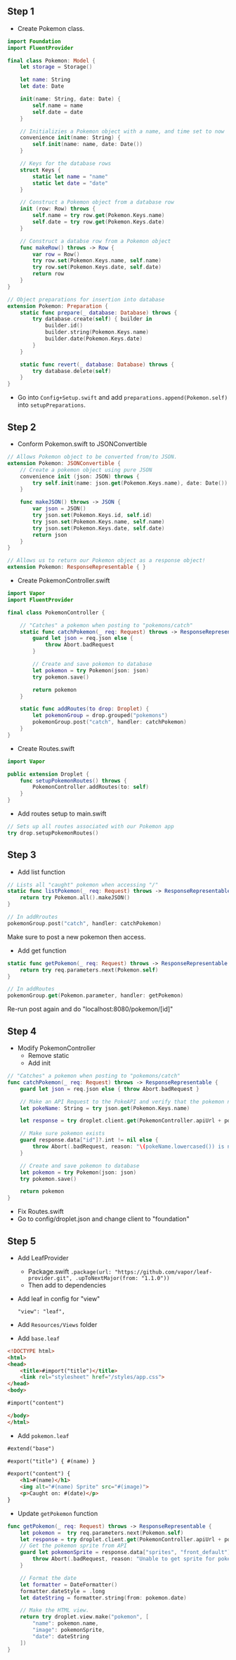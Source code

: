 ## Step 1

- Create Pokemon class.

```swift
import Foundation
import FluentProvider

final class Pokemon: Model {
    let storage = Storage()

    let name: String
    let date: Date

    init(name: String, date: Date) {
        self.name = name
        self.date = date
    }

    // Initializies a Pokemon object with a name, and time set to now
    convenience init(name: String) {
        self.init(name: name, date: Date())
    }

    // Keys for the database rows
    struct Keys {
        static let name = "name"
        static let date = "date"
    }

    // Construct a Pokemon object from a database row
    init (row: Row) throws {
        self.name = try row.get(Pokemon.Keys.name)
        self.date = try row.get(Pokemon.Keys.date)
    }

    // Construct a databse row from a Pokemon object
    func makeRow() throws -> Row {
        var row = Row()
        try row.set(Pokemon.Keys.name, self.name)
        try row.set(Pokemon.Keys.date, self.date)
        return row
    }
}

// Object preparations for insertion into database
extension Pokemon: Preparation {
    static func prepare(_ database: Database) throws {
        try database.create(self) { builder in 
            builder.id()
            builder.string(Pokemon.Keys.name)
            builder.date(Pokemon.Keys.date)
        }
    }

    static func revert(_ database: Database) throws {
        try database.delete(self)
    }
}
```

- Go into `Config+Setup.swift` and add `preparations.append(Pokemon.self)` into `setupPreparations`.


## Step 2

- Conform Pokemon.swift to JSONConvertible

```swift
// Allows Pokemon object to be converted from/to JSON.
extension Pokemon: JSONConvertible {
    // Create a pokemon object using pure JSON
    convenience init (json: JSON) throws {
        try self.init(name: json.get(Pokemon.Keys.name), date: Date())
    }

    func makeJSON() throws -> JSON {
        var json = JSON()
        try json.set(Pokemon.Keys.id, self.id)
        try json.set(Pokemon.Keys.name, self.name)
        try json.set(Pokemon.Keys.date, self.date)
        return json
    }
}

// Allows us to return our Pokemon object as a response object!
extension Pokemon: ResponseRepresentable { }
```

- Create PokemonController.swift

```swift
import Vapor
import FluentProvider

final class PokemonController {

    // "Catches" a pokemon when posting to "pokemons/catch"
    static func catchPokemon(_ req: Request) throws -> ResponseRepresentable {
        guard let json = req.json else {
            throw Abort.badRequest
        }

        // Create and save pokemon to database
        let pokemon = try Pokemon(json: json)
        try pokemon.save()

        return pokemon
    }

    static func addRoutes(to drop: Droplet) {
        let pokemonGroup = drop.grouped("pokemons")
        pokemonGroup.post("catch", handler: catchPokemon)
    }
}
```

- Create Routes.swift

```swift
import Vapor

public extension Droplet {
    func setupPokemonRoutes() throws {
        PokemonController.addRoutes(to: self)
    }
}
```

- Add routes setup to main.swift

```swift
// Sets up all routes associated with our Pokemon app
try drop.setupPokemonRoutes()
```

## Step 3

- Add list function

```swift
// Lists all "caught" pokemon when accessing "/"
static func listPokemon(_ req: Request) throws -> ResponseRepresentable {
    return try Pokemon.all().makeJSON()
}

// In addRroutes
pokemonGroup.post("catch", handler: catchPokemon)
```

Make sure to post a new pokemon then access.

- Add get function

```swift
static func getPokemon(_ req: Request) throws -> ResponseRepresentable {
    return try req.parameters.next(Pokemon.self)
}

// In addRoutes
pokemonGroup.get(Pokemon.parameter, handler: getPokemon)
```

Re-run post again and do "localhost:8080/pokemon/[id]"

## Step 4

- Modify PokemonController
	- Remove static
	- Add init

```swift
// "Catches" a pokemon when posting to "pokemons/catch"
func catchPokemon(_ req: Request) throws -> ResponseRepresentable {
    guard let json = req.json else { throw Abort.badRequest }

    // Make an API Request to the PokeAPI and verify that the pokemon name is valid.
    let pokeName: String = try json.get(Pokemon.Keys.name)

    let response = try droplet.client.get(PokemonController.apiUrl + pokeName.lowercased())

    // Make sure pokemon exists
    guard response.data["id"]?.int != nil else {
        throw Abort(.badRequest, reason: "\(pokeName.lowercased()) is not a valid Pokèmon!")
    }

    // Create and save pokemon to database
    let pokemon = try Pokemon(json: json)
    try pokemon.save()

    return pokemon
}
```

- Fix Routes.swift
- Go to config/droplet.json and change client to "foundation"

## Step 5

- Add LeafProvider
	- Package.swift
		`.package(url: "https://github.com/vapor/leaf-provider.git", .upToNextMajor(from: "1.1.0"))`
	- Then add to dependencies
- Add leaf in config for "view"

	`"view": "leaf",`
- Add `Resources/Views` folder
- Add `base.leaf`

```html
<!DOCTYPE html>
<html>
<head>
	<title>#import("title")</title>
	<link rel="stylesheet" href="/styles/app.css">
</head>
<body>

#import("content")

</body>
</html>
```

- Add `pokemon.leaf`

```html
#extend("base")

#export("title") { #(name) }

#export("content") {
    <h1>#(name)</h1>
    <img alt="#(name) Sprite" src="#(image)">
    <p>Caught on: #(date)</p>
}
```

- Update `getPokemon` function

```swift
func getPokemon(_ req: Request) throws -> ResponseRepresentable {
    let pokemon =  try req.parameters.next(Pokemon.self)
    let response = try droplet.client.get(PokemonController.apiUrl + pokemon.name.lowercased())
    // Get the pokemon sprite from API
    guard let pokemonSprite = response.data["sprites", "front_default"]?.string else {
        throw Abort(.badRequest, reason: "Unable to get sprite for pokemon \(pokemon.name)")
    }

    // Format the date
    let formatter = DateFormatter()
    formatter.dateStyle = .long
    let dateString = formatter.string(from: pokemon.date)

    // Make the HTML view.
    return try droplet.view.make("pokemon", [
        "name": pokemon.name,
        "image": pokemonSprite,
        "date": dateString
    ])
}
```